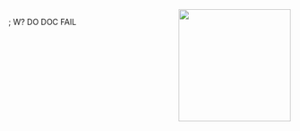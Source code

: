 <img src='http://www.lisperati.com/lisplogo_fancy_256.png' width=200 align=right>



; W? DO DOC  FAIL
